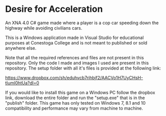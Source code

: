 # Desire for Acceleration
An XNA 4.0 C# game made where a player is a cop car speeding down the highway while avoiding civilians cars.  

This is a Windows application made in Visual Studio for educational purposes at Conestoga College and is not meant to published or sold anywhere else.

Note that all the required references and files are not present in this repository. Only the code I made and images I used are present in this repository.  The setup folder with all it's files is provided at the following link: 

https://www.dropbox.com/sh/eduhvcb7rihbjf2/AACVo1H7UyCHsH-tluml0htUa?dl=0 

If you would like to install this game on a Windows PC follow the dropbox link, download the entire folder and run the "setup.exe" that is in the "publish" folder.  This game has only tested on Windows 7, 8.1 and 10 compatibility and performance may vary from machine to machine.
